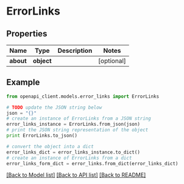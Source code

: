 # ErrorLinks


## Properties
Name | Type | Description | Notes
------------ | ------------- | ------------- | -------------
**about** | **object** |  | [optional] 

## Example

```python
from openapi_client.models.error_links import ErrorLinks

# TODO update the JSON string below
json = "{}"
# create an instance of ErrorLinks from a JSON string
error_links_instance = ErrorLinks.from_json(json)
# print the JSON string representation of the object
print ErrorLinks.to_json()

# convert the object into a dict
error_links_dict = error_links_instance.to_dict()
# create an instance of ErrorLinks from a dict
error_links_form_dict = error_links.from_dict(error_links_dict)
```
[[Back to Model list]](../README.md#documentation-for-models) [[Back to API list]](../README.md#documentation-for-api-endpoints) [[Back to README]](../README.md)


